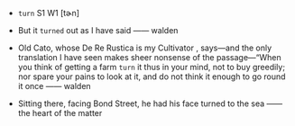 - `turn` S1 W1 [tɚn]



-  But it `turned` out as I have said —— walden

- Old Cato, whose De Re Rustica is my Cultivator , says﻿—and the only translation I have seen makes sheer nonsense of the passage﻿—“When you think of getting a farm `turn` it thus in your mind, not to buy greedily; nor spare your pains to look at it, and do not think it enough to go round it once —— walden

-  Sitting there, facing Bond Street, he had his face turned to the sea —— the heart of the matter